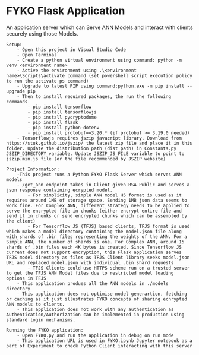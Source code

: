 # FYKO Flask Application
An application server which can Serve ANN Models and interact with clients securely using those Models.

    Setup:
        - Open this project in Visual Studio Code
        - Open Terminal
        - Create a python virtual environment using command: python -m  venv <environment name>
        - Active the environment using .\<environment name>\Scripts\activate command (set powershell script execution policy to run the activate ps command)
        - Upgrade to latest PIP using command:python.exe -m pip install --upgrade pip
        - Then to install required packages, the run the following commands
            - pip install tensorflow
            - pip install tensorflowjs
            - pip install pycryptodome
            - pip install flask
            - pip install python-dotenv
            - pip install protobuf==3.20.* (if protobuf >= 3.19.0 needed)
        - Tensorflowjs requires jszip javacript library. Download from https://stuk.github.io/jszip/ the latest zip file and place it in this folder. Update the distribution path (dist path) in Constants.py JSZIP_DIRECTORY variable. Update JSZIP_JS_FILE variable to point to jszip.min.js file (or the file recommended by JSZIP website)

    Project Information:
        -This project runs a Python FYKO Flask Server which serves ANN models
        - /get_ann endpoint takes in Client given RSA Public and serves a json response containing ecrypted model.
            - For simplicity, simple ANN model H5 format is used as it requires around 1MB of storage space. Sending 1MB json data seems to work fine. For Complex ANN, different strategy needs to be applied to serve the encrypted file in chunks (either encrypt entire file and send it in chunks or send encrypted chunks which can be assembled by the client)
            - For Tensorflow JS (TFJS) based clients, TFJS format is used which makes a model directory containing the model.json file along with shards of .bin files representing the weights of the ANN. For a Simple ANN, the number of shards is one. For Complex ANN, around 15 shards of .bin files each 4K bytes is created. Since Tensorflow JS current does not support encryption, this Flask application serves TFJS model directory as files as TFJS Client library seeks model.json URL and replaced model.json with individual .bin shard requests
            - TFJS Clients could use HTTPS scheme run on a trusted server to get the TFJS ANN Model files due to restricted model loading options in TFJS
        - This application produes all the ANN models in ./models directory
        - This application does not optimise model generartion, fetching or caching as it just illustrates FYKO concepts of sharing ecnrypted ANN models to clients.
        - This application does not work with any authentication as Authentication/Authorization can be implemented in production using standard login mechanisms.

    Running the FYKO application:
        - Open FYKO.py and run the application in debug on run mode
        - This application URL is used in FYKO.ipynb Jupyter notebook as a part of Experiment to check Python Client interacting with this server
